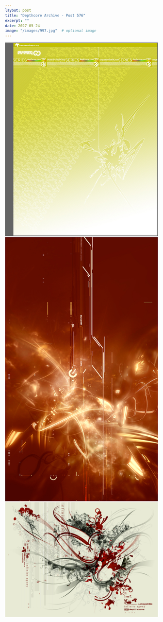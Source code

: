 ```yaml
---
layout: post
title: "Depthcore Archive - Post 576"
excerpt: ""
date: 2027-05-24
image: "/images/997.jpg"  # optional image
---
```


<img src="/images/997.jpg">
<img src="/images/998.jpg" alt="998.jpg"/>
<img src="/images/999.jpg" alt="999.jpg"/>
